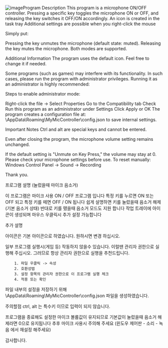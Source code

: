 ![image](https://github.com/user-attachments/assets/e198c195-e878-4da1-b0db-63bbe6329669)Program Description
This program is a microphone ON/OFF controller.
Pressing a specific key toggles the microphone ON or OFF,
and releasing the key switches it OFF/ON accordingly.
An icon is created in the task tray
Additional settings are possible when you right-click the mouse

Simply put:

Pressing the key unmutes the microphone (default state: muted).
Releasing the key mutes the microphone.
Both modes are supported.

Additional Information
The program uses the default icon.
Feel free to change it if needed.

Some programs (such as games) may interfere with its functionality.
In such cases, please run the program with administrator privileges.
Running it as an administrator is highly recommended:

Steps to enable administrator mode:

Right-click the file → Select Properties
Go to the Compatibility tab
Check Run this program as an administrator under Settings
Click Apply or OK
The program creates a configuration file at:
\AppData\Roaming\MyMicController\config.json
to save internal settings.

Important Notes
Ctrl and alt are special keys and cannot be entered.

Even after closing the program, the microphone volume setting remains unchanged.

If the default setting is "Unmute on Key Press," the volume may stay at 0.
Please check your microphone settings before use.
To reset manually:
Windows Control Panel → Sound → Recording

Thank you.



프로그램 설명 (눌렀을때 마이크 음소거)

이 프로그램은 마이크 사용 ON / OFF 프로그램 입니다
특정 키를 누르면 ON 또는 OFF 되고
특정 키를 떼면 OFF / ON 됩니다
  쉽게 설명하면 키를 눌렀을때 음소거 해제(기본 음소거 상태) 
  반대로 키를 뗐을때 음소거 모드도 지원 합니다
작업 트레이에 아이콘이 생성되며
  마우스 우클릭시 추가 설정 가능합니다

추가 설명

아이콘은 기본 아이콘으로 하였습니다.
  원하시면 변경 하십시오.

일부 프로그램 실행시(게임 등) 작동하지 않을수 있습니다.
  이럴땐 관리자 권한으로 실행해 주십시오.
    그러므로 항상 관리자 권한으로 실행을 추천드립니다.
    
        1. 파일 우클릭 -> 속성
        2. 호환성탭
        3. 설정 항목의 관리자 권한으로 이 프로그램 실행 체크
        4. 적용 또는 확인

파일 내부의 설정을 저장하기 위해 \AppData\Roaming\MyMicController\config.json 파일을 생성하였습니다.

주의할점
  ctrl, alt 는 특수키 이므로 입력이 되지 않습니다.

  프로그램을 종료해도 설정한 마이크 볼륨값이 유지되므로 기본값이 눌렀을때 음소거 해제라면 
  0으로 유지됩니다 추후 마이크 사용시 주의해 주세요
  (윈도우 제어판 - 소리 - 녹음 에서 재설정 해주세요)

  감사합니다.
